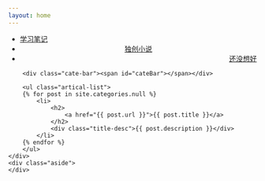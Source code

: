 ```yaml
---
layout: home
---
```


<div class="index-content null">
    <div class="section">
        <ul class="artical-cate">
            <li><a href="/"><span>学习笔记</span></a></li>
            <li style="text-align:center"><a href="/fiction"><span>独创小说</span></a></li>
            <li class="on" style="text-align:right"><a href="/null"><span>还没想好</span></a></li>
        </ul>

        <div class="cate-bar"><span id="cateBar"></span></div>

        <ul class="artical-list">
        {% for post in site.categories.null %}
            <li>
                <h2>
                    <a href="{{ post.url }}">{{ post.title }}</a>
                </h2>
                <div class="title-desc">{{ post.description }}</div>
            </li>
        {% endfor %}
        </ul>
    </div>
    <div class="aside">
    </div>
</div>
